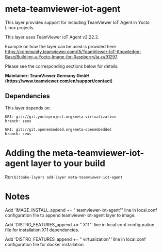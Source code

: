 meta-teamviewer-iot-agent
=========================

This layer provides support for including TeamViewer IoT Agent in Yocto Linux projects.

This layer uses TeamViewer IoT Agent v2.22.2.

Example on how the layer can be used is provided here https://community.teamviewer.com/t5/TeamViewer-IoT-Knowledge-Base/Building-a-Yocto-Image-for-Raspberry/ta-p/91297.

Please see the corresponding sections below for details.

**Maintainer: TeamViewer Germany GmbH (<https://www.teamviewer.com/en/support/contact>)**

Dependencies
------------
This layer depends on:

```
URI: git://git.yoctoproject.org/meta-virtualization
branch: zeus
```

```
URI: git://git.openembedded.org/meta-openembedded
branch: zeus
```

Adding the meta-teamviewer-iot-agent layer to your build
========================================================

Run `bitbake-layers add-layer meta-teamviewer-iot-agent`

Notes
=====

Add 'IMAGE_INSTALL_append += " teamviewer-iot-agent"' line in local.conf configuration file to append teamviewer-iot-agent layer to image.

Add 'DISTRO_FEATURES_append += " X11"' line in local.conf configuration file for installation X11 dependencies.

Add 'DISTRO_FEATURES_append += " virtualization"' line in local.conf configuration file for docker installation.
